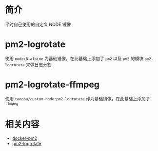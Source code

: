 # 简介

平时自己使用的自定义 NODE 镜像



# pm2-logrotate

使用 `node:8-alpine` 为基础镜像，在此基础上添加了 `pm2` 以及 `pm2` 的模块 `pm2-logrotate` 来做日志分割



# pm2-logrotate-ffmpeg

使用 `taooba/custom-node:pm2-logrotate` 作为基础镜像，在此基础上添加了 `ffmpeg`



# 相关内容

* [docker-pm2](https://github.com/keymetrics/docker-pm2)
* [pm2-logrotate](https://github.com/pm2-hive/pm2-logrotate)

